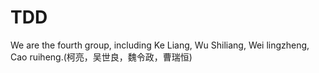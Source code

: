 TDD
===
We are the fourth group, including Ke Liang, Wu Shiliang, Wei lingzheng, Cao ruiheng.(柯亮，吴世良，魏令政，曹瑞恒)
